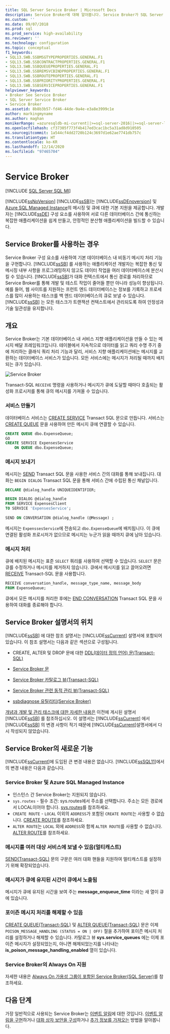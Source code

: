 ```yaml
---
title: SQL Server Service Broker | Microsoft Docs
description: Service Broker에 대해 알아봅니다. Service Broker가 SQL Server 데이터베이스 엔진 및 Azure SQL Managed Instance의 메시징에 대한 기본 지원을 어떻게 제공하는지 알아봅니다.
ms.custom: ''
ms.date: 09/07/2018
ms.prod: sql
ms.prod_service: high-availability
ms.reviewer: ''
ms.technology: configuration
ms.topic: conceptual
f1_keywords:
- SQL13.SWB.SSBMSGTYPEPROPERTIES.GENERAL.F1
- SQL13.SWB.SSBCONTRACTPROPERTIES.GENERAL.F1
- SQL13.SWB.SSBQUEUEPROPERTIES.GENERAL.F1
- SQL13.SWB.SSBREMSVCBINDPROPERTIES.GENERAL.F1
- SQL13.SWB.SSBROUTEPROPERTIES.GENERAL.F1
- SQL13.SWB.SSBPRIORITYPROPERTIES.GENERAL.F1
- SQL13.SWB.SSBSERVICEPROPERTIES.GENERAL.F1
helpviewer_keywords:
- Broker See Service Broker
- SQL Server Service Broker
- Service Broker
ms.assetid: 8b8b3b57-fd46-44de-9a4e-e3a8e3999c1e
author: markingmyname
ms.author: maghan
monikerRange: =azuresqldb-mi-current||>=sql-server-2016||>=sql-server-linux-2017
ms.openlocfilehash: cf37305f773f4b417ed3cac1bc5a31ad8d910505
ms.sourcegitcommit: 1a544cf4dd2720b124c3697d1e62ae7741db757c
ms.translationtype: HT
ms.contentlocale: ko-KR
ms.lasthandoff: 12/14/2020
ms.locfileid: "97465704"
---
```

# <a name="service-broker"></a>Service Broker
[!INCLUDE [SQL Server SQL MI](../../includes/applies-to-version/sql-asdbmi.md)]

  [!INCLUDE[ssNoVersion](../../includes/ssnoversion-md.md)] [!INCLUDE[ssSB](../../includes/sssb-md.md)]는 [!INCLUDE[ssDEnoversion](../../includes/ssdenoversion-md.md)] 및 [Azure SQL Managed Instance](/azure/sql-database/sql-database-managed-instance-index)의 메시징 및 큐에 대한 기본 지원을 제공합니다. 개발자는 [!INCLUDE[ssDE](../../includes/ssde-md.md)] 구성 요소를 사용하여 서로 다른 데이터베이스 간에 통신하는 복잡한 애플리케이션을 쉽게 만들고, 안정적인 분산형 애플리케이션을 빌드할 수 있습니다.  
  
## <a name="when-to-use-service-broker"></a>Service Broker를 사용하는 경우

 Service Broker 구성 요소를 사용하여 기본 데이터베이스 내 비동기 메시지 처리 기능을 구현합니다. [!INCLUDE[ssSB](../../includes/sssb-md.md)] 를 사용하는 애플리케이션 개발자는 복잡한 통신 및 메시징 내부 사항을 프로그래밍하지 않고도 데이터 작업을 여러 데이터베이스에 분산시킬 수 있습니다. [!INCLUDE[ssSB](../../includes/sssb-md.md)]가 대화 컨텍스트에서 통신 경로를 처리하므로 Service Broker를 통해 개발 및 테스트 작업이 줄어들 뿐만 아니라 성능이 향상됩니다. 예를 들어, 웹 사이트를 지원하는 프런트 엔드 데이터베이스는 정보를 기록하고 프로세스를 많이 사용하는 태스크를 백 엔드 데이터베이스의 큐로 보낼 수 있습니다. [!INCLUDE[ssSB](../../includes/sssb-md.md)] 는 모든 태스크가 트랜잭션 컨텍스트에서 관리되도록 하여 안정성과 기술 일관성을 유지합니다.  
  
## <a name="overview"></a>개요

  Service Broker는 기본 데이터베이스 내 서비스 지향 애플리케이션을 만들 수 있는 메시지 배달 프레임워크입니다. 테이블에서 지속적으로 데이터를 읽고 쿼리 수명 주기 중에 처리하는 클래식 쿼리 처리 기능과 달리, 서비스 지향 애플리케이션에는 메시지를 교환하는 데이터베이스 서비스가 있습니다. 모든 서비스에는 메시지가 처리될 때까지 배치되는 큐가 있습니다.
  
![Service Broker](media/service-broker.png)
  
  Transact-SQL `RECEIVE` 명령을 사용하거나 메시지가 큐에 도달할 때마다 호출되는 활성화 프로시저를 통해 큐의 메시지를 가져올 수 있습니다.
  
### <a name="creating-services"></a>서비스 만들기
 
  데이터베이스 서비스는 [CREATE SERVICE](../../t-sql/statements/create-service-transact-sql.md) Transact SQL 문으로 만듭니다. 서비스는 [CREATE QUEUE](../../t-sql/statements/create-queue-transact-sql.md) 문을 사용하여 만든 메시지 큐에 연결할 수 있습니다.
  
```sql
CREATE QUEUE dbo.ExpenseQueue;
GO
CREATE SERVICE ExpensesService
    ON QUEUE dbo.ExpenseQueue; 
```

### <a name="sending-messages"></a>메시지 보내기
  
  메시지는 [SEND](../../t-sql/statements/send-transact-sql.md) Transact SQL 문을 사용한 서비스 간의 대화를 통해 보내집니다. 대화는 `BEGIN DIALOG` Transact SQL 문을 통해 서비스 간에 수립된 통신 채널입니다. 
  
```sql
DECLARE @dialog_handle UNIQUEIDENTIFIER;

BEGIN DIALOG @dialog_handle  
FROM SERVICE ExpensesClient  
TO SERVICE 'ExpensesService';  
  
SEND ON CONVERSATION @dialog_handle (@Message) ;  
```
   메시지는 `ExpenssesService`에 전송되고 `dbo.ExpenseQueue`에 배치됩니다. 이 큐에 연결된 활성화 프로시저가 없으므로 메시지는 누군가 읽을 때까지 큐에 남아 있습니다.

### <a name="processing-messages"></a>메시지 처리

   큐에 배치된 메시지는 표준 `SELECT` 쿼리를 사용하여 선택할 수 있습니다. `SELECT` 문은 큐를 수정하거나 메시지를 제거하지 않습니다. 큐에서 메시지를 읽고 끌어오려면 [RECEIVE](../../t-sql/statements/receive-transact-sql.md) Transact-SQL 문을 사용합니다.

```sql
RECEIVE conversation_handle, message_type_name, message_body  
FROM ExpenseQueue; 
```

  큐에서 모든 메시지를 처리한 후에는 [END CONVERSATION](../../t-sql/statements/end-conversation-transact-sql.md) Transact SQL 문을 사용하여 대화를 종료해야 합니다.

## <a name="where-is-the-documentation-for-service-broker"></a>Service Broker 설명서의 위치  
 [!INCLUDE[ssSB](../../includes/sssb-md.md)] 에 대한 참조 설명서는 [!INCLUDE[ssCurrent](../../includes/sscurrent-md.md)] 설명서에 포함되어 있습니다. 이 참조 설명서는 다음과 같은 섹션으로 구성됩니다.  
  
-   CREATE, ALTER 및 DROP 문에 대한 [DDL&#40;데이터 정의 언어&#41; 문&#40;Transact-SQL&#41;](../../t-sql/statements/statements.md)  
  
-   [Service Broker 문](../../t-sql/statements/statements.md)  
  
-   [Service Broker 카탈로그 뷰&#40;Transact-SQL&#41;](../../relational-databases/system-catalog-views/service-broker-catalog-views-transact-sql.md)  
  
-   [Service Broker 관련 동적 관리 뷰&#40;Transact-SQL&#41;](../../relational-databases/system-dynamic-management-views/service-broker-related-dynamic-management-views-transact-sql.md)  
  
-   [ssbdiagnose 유틸리티&#40;Service Broker&#41;](../../tools/ssbdiagnose/ssbdiagnose-utility-service-broker.md)  
  
 [개념과 개발 및 관리 태스크에 대한 자세한 내용은](/previous-versions/sql/sql-server-2008-r2/bb522893(v=sql.105)) 이전에 게시된 설명서 [!INCLUDE[ssSB](../../includes/sssb-md.md)] 를 참조하십시오. 이 설명서는 [!INCLUDE[ssCurrent](../../includes/sscurrent-md.md)] 에서 [!INCLUDE[ssSB](../../includes/sssb-md.md)] 의 변경 사항이 적기 때문에 [!INCLUDE[ssCurrent](../../includes/sscurrent-md.md)]설명서에서 다시 작성되지 않았습니다.  
  
## <a name="whats-new-in-service-broker"></a>Service Broker의 새로운 기능  
 [!INCLUDE[ssCurrent](../../includes/sscurrent-md.md)]에 도입된 큰 변경 내용은 없습니다.  [!INCLUDE[ssSQL11](../../includes/sssql11-md.md)]에서의 변경 내용은 다음과 같습니다.  

### <a name="service-broker-and-azure-sql-managed-instance"></a>Service Broker 및 Azure SQL Managed Instance

- 인스턴스 간 Service Broker는 지원되지 않습니다. 
 - `sys.routes` - 필수 조건: sys.routes에서 주소를 선택합니다. 주소는 모든 경로에서 LOCAL이어야 합니다. [sys.routes](../../relational-databases/system-catalog-views/sys-routes-transact-sql.md)를 참조하세요.
 - `CREATE ROUTE` - `LOCAL` 이외의 `ADDRESS`가 포함된 `CREATE ROUTE`는 사용할 수 없습니다. [CREATE ROUTE](../../t-sql/statements/create-route-transact-sql.md)를 참조하세요.
 - `ALTER ROUTE`는 `LOCAL` 외에 `ADDRESS`와 함께 `ALTER ROUTE`를 사용할 수 없습니다. [ALTER ROUTE](../../t-sql/statements/alter-route-transact-sql.md)를 참조하세요.  
  
### <a name="messages-can-be-sent-to-multiple-target-services-multicast"></a>메시지를 여러 대상 서비스에 보낼 수 있음(멀티캐스트)  
 [SEND&#40;Transact-SQL&#41;](../../t-sql/statements/send-transact-sql.md) 문의 구문은 여러 대화 핸들을 지원하여 멀티캐스트를 설정하기 위해 확장되었습니다.  
  
### <a name="queues-expose-the-message-enqueued-time"></a>메시지가 큐에 유지된 시간이 큐에서 노출됨  
 메시지가 큐에 유지된 시간을 보여 주는 **message_enqueue_time** 이라는 새 열이 큐에 있습니다.  
  
### <a name="poison-message-handling-can-be-disabled"></a>포이즌 메시지 처리를 해제할 수 있음  
 [CREATE QUEUE&#40;Transact-SQL&#41;](../../t-sql/statements/create-queue-transact-sql.md) 및 [ALTER QUEUE&#40;Transact-SQL&#41;](../../t-sql/statements/alter-queue-transact-sql.md) 문은 이제 `POISON_MESSAGE_HANDLING (STATUS = ON | OFF)` 절을 추가하여 포이즌 메시지 처리를 설정하거나 해제할 수 있습니다. 카탈로그 뷰 **sys.service_queues** 에는 이제 포이즌 메시지가 설정되었는지, 아니면 해제되었는지를 나타내는 **is_poison_message_handling_enabled** 열이 있습니다.  
  
### <a name="always-on-support-in-service-broker"></a>Service Broker의 Always On 지원  
 자세한 내용은 [Always On 가용성 그룹이 포함된 Service Broker(SQL Server)](../../database-engine/availability-groups/windows/service-broker-with-always-on-availability-groups-sql-server.md)를 참조하세요.  
  
  
## <a name="next-steps"></a>다음 단계

가장 일반적으로 사용되는 Service Broker는 [이벤트 알림](../../relational-databases/service-broker/event-notifications.md)에 대한 것입니다. [이벤트 알림을 구현](../../relational-databases/service-broker/implement-event-notifications.md)하거나 [대화 상자 보안을 구성](../../relational-databases/service-broker/configure-dialog-security-for-event-notifications.md)하거나 [추가 정보를 가져오는](../../relational-databases/service-broker/get-information-about-event-notifications.md) 방법을 알아봅니다.